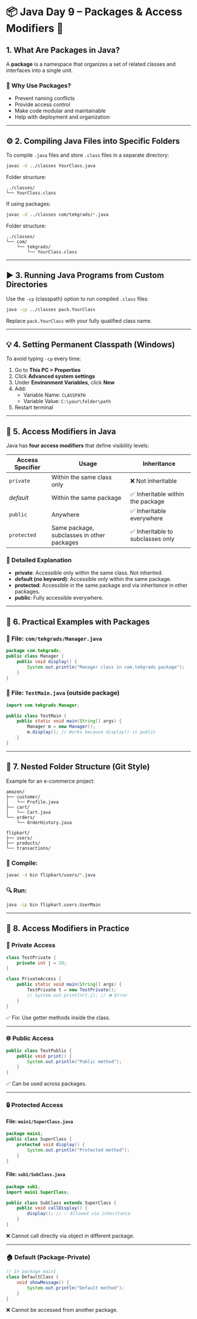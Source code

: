 
# 📦 Java Day 9 – Packages & Access Modifiers 🧩

## 1. What Are Packages in Java?
A **package** is a namespace that organizes a set of related classes and interfaces into a single unit.

### 🎯 Why Use Packages?
- Prevent naming conflicts  
- Provide access control  
- Make code modular and maintainable  
- Help with deployment and organization  

---

## ⚙️ 2. Compiling Java Files into Specific Folders

To compile `.java` files and store `.class` files in a separate directory:

```bash
javac -d ../classes YourClass.java
```

Folder structure:
```
../classes/
└── YourClass.class
```

If using packages:

```bash
javac -d ../classes com/tekgrads/*.java
```

Folder structure:
```
../classes/
└── com/
    └── tekgrads/
        └── YourClass.class
```

---

## ▶️ 3. Running Java Programs from Custom Directories

Use the `-cp` (classpath) option to run compiled `.class` files:

```bash
java -cp ../classes pack.YourClass
```

Replace `pack.YourClass` with your fully qualified class name.

---

## 💡 4. Setting Permanent Classpath (Windows)

To avoid typing `-cp` every time:

1. Go to **This PC > Properties**
2. Click **Advanced system settings**
3. Under **Environment Variables**, click **New**
4. Add:
    - Variable Name: `CLASSPATH`
    - Variable Value: `C:\your\folder\path`
5. Restart terminal

---

## 🔐 5. Access Modifiers in Java

Java has **four access modifiers** that define visibility levels:

| Access Specifier | Usage | Inheritance |
|------------------|-------|-------------|
| `private`        | Within the same class only | ❌ Not inheritable |
| _default_        | Within the same package    | ✅ Inheritable within the package |
| `public`         | Anywhere                   | ✅ Inheritable everywhere |
| `protected`      | Same package, subclasses in other packages | ✅ Inheritable to subclasses only |

### 📝 Detailed Explanation
- **private**: Accessible only within the same class. Not inherited.
- **default (no keyword)**: Accessible only within the same package.
- **protected**: Accessible in the same package and via inheritance in other packages.
- **public**: Fully accessible everywhere.

---

## 📁 6. Practical Examples with Packages

### 📄 File: `com/tekgrads/Manager.java`
```java
package com.tekgrads;
public class Manager {
    public void display() {
        System.out.println("Manager class in com.tekgrads package");
    }
}
```

### 📄 File: `TestMain.java` (outside package)
```java
import com.tekgrads.Manager;

public class TestMain {
    public static void main(String[] args) {
        Manager m = new Manager();
        m.display(); // Works because display() is public
    }
}
```

---

## 📂 7. Nested Folder Structure (Git Style)

Example for an e-commerce project:

```
amazon/
├── customer/
│   └── Profile.java
├── cart/
│   └── Cart.java
└── orders/
    └── OrderHistory.java

flipkart/
├── users/
├── products/
└── transactions/
```

### 🔧 Compile:
```bash
javac -d bin flipkart/users/*.java
```

### 🔍 Run:
```bash
java -cp bin flipkart.users.UserMain
```

---

## 🧪 8. Access Modifiers in Practice

### 📌 Private Access
```java
class TestPrivate {
    private int j = 20;
}

class PrivateAccess {
    public static void main(String[] args) {
        TestPrivate t = new TestPrivate();
        // System.out.println(t.j); // ❌ Error
    }
}
```

✅ Fix: Use getter methods inside the class.

---

### 🌐 Public Access
```java
public class TestPublic {
    public void print() {
        System.out.println("Public method");
    }
}
```

✅ Can be used across packages.

---

### 🔒 Protected Access

#### File: `main1/SuperClass.java`
```java
package main1;
public class SuperClass {
    protected void display() {
        System.out.println("Protected method");
    }
}
```

#### File: `sub1/SubClass.java`
```java
package sub1;
import main1.SuperClass;

public class SubClass extends SuperClass {
    public void callDisplay() {
        display(); // ✅ Allowed via inheritance
    }
}
```

❌ Cannot call directly via object in different package.

---

### 🏠 Default (Package-Private)
```java
// In package main1
class DefaultClass {
    void showMessage() {
        System.out.println("Default method");
    }
}
```

❌ Cannot be accessed from another package.

